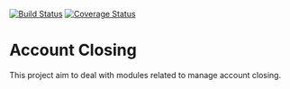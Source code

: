 [![Build Status](https://travis-ci.org/zeroincombenze/account-closing.svg?branch=7.0)](https://travis-ci.org/zeroincombenze/account-closing)
[![Coverage Status](https://img.shields.io/coveralls/zeroincombenze/account-closing.svg)](https://coveralls.io/r/zeroincombenze/account-closing?branch=7.0)

Account Closing
===============

This project aim to deal with modules related to manage account closing.
